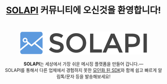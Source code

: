 <h1 align="center"><a href="https://www.solapi.com">SOLAPI</a> 커뮤니티에 오신것을 환영합니다!</h1>
<br/>
<p align="center">
  <img src="https://raw.githubusercontent.com/solapi/.github/main/assets/main-logo.png" alt="solapi logo">
  <br/><br/>
  <b>SOLAPI</b>는 세상에서 가장 쉬운 메시징 플랫폼을 만들어 갑니다.&mdash;
  <br/>
  SOLAPI를 통해서 다른 업체에서 경험하지 못한 <a href="https://developers.solapi.com/intro">모던화 된 SDK</a>와 함께 쉽고 빠르게 알림톡/문자 등을 발송해보세요!
  <br/><br/>
</p>